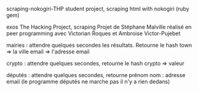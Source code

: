 scraping-nokogiri-THP
student project, scraping html with nokogiri (ruby gem)

exos The Hacking Project, scraping
Projet de Stéphane Malville réalisé en peer programming avec Victorian Roques et Ambroise Victor-Pujebet

mairies : attendre quelques secondes les résultats. Retourne le hash town => la ville email => l'adresse email

crypto : attendre quelques secondes, retourne le hash crypto => valeur

députés : attendre quelques secondes, retourne prénom nom : adresse email
(le programme députés ne marche pas il n'y a rien dedans)
